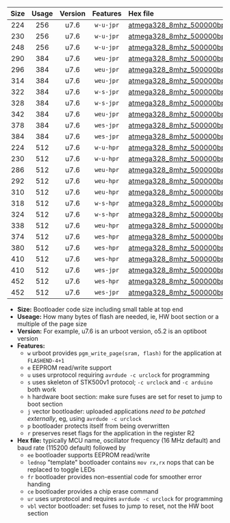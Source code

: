 |Size|Usage|Version|Features|Hex file|
|:-:|:-:|:-:|:-:|:--|
|224|256|u7.6|`w-u-jpr`|[atmega328_8mhz_500000bps_ur_vbl.hex](https://raw.githubusercontent.com/stefanrueger/urboot/main/atmega328_8mhz_500000bps_ur_vbl.hex)|
|230|256|u7.6|`w-u-jpr`|[atmega328_8mhz_500000bps_lednop_ur_vbl.hex](https://raw.githubusercontent.com/stefanrueger/urboot/main/atmega328_8mhz_500000bps_lednop_ur_vbl.hex)|
|248|256|u7.6|`w-u-jpr`|[atmega328_8mhz_500000bps_lednop_fr_ur_vbl.hex](https://raw.githubusercontent.com/stefanrueger/urboot/main/atmega328_8mhz_500000bps_lednop_fr_ur_vbl.hex)|
|290|384|u7.6|`weu-jpr`|[atmega328_8mhz_500000bps_ee_ur_vbl.hex](https://raw.githubusercontent.com/stefanrueger/urboot/main/atmega328_8mhz_500000bps_ee_ur_vbl.hex)|
|296|384|u7.6|`weu-jpr`|[atmega328_8mhz_500000bps_ee_lednop_ur_vbl.hex](https://raw.githubusercontent.com/stefanrueger/urboot/main/atmega328_8mhz_500000bps_ee_lednop_ur_vbl.hex)|
|314|384|u7.6|`weu-jpr`|[atmega328_8mhz_500000bps_ee_lednop_fr_ur_vbl.hex](https://raw.githubusercontent.com/stefanrueger/urboot/main/atmega328_8mhz_500000bps_ee_lednop_fr_ur_vbl.hex)|
|322|384|u7.6|`w-s-jpr`|[atmega328_8mhz_500000bps_vbl.hex](https://raw.githubusercontent.com/stefanrueger/urboot/main/atmega328_8mhz_500000bps_vbl.hex)|
|328|384|u7.6|`w-s-jpr`|[atmega328_8mhz_500000bps_lednop_vbl.hex](https://raw.githubusercontent.com/stefanrueger/urboot/main/atmega328_8mhz_500000bps_lednop_vbl.hex)|
|342|384|u7.6|`weu-jpr`|[atmega328_8mhz_500000bps_ee_lednop_fr_ce_ur_vbl.hex](https://raw.githubusercontent.com/stefanrueger/urboot/main/atmega328_8mhz_500000bps_ee_lednop_fr_ce_ur_vbl.hex)|
|378|384|u7.6|`wes-jpr`|[atmega328_8mhz_500000bps_ee_vbl.hex](https://raw.githubusercontent.com/stefanrueger/urboot/main/atmega328_8mhz_500000bps_ee_vbl.hex)|
|384|384|u7.6|`wes-jpr`|[atmega328_8mhz_500000bps_ee_lednop_vbl.hex](https://raw.githubusercontent.com/stefanrueger/urboot/main/atmega328_8mhz_500000bps_ee_lednop_vbl.hex)|
|224|512|u7.6|`w-u-hpr`|[atmega328_8mhz_500000bps_ur.hex](https://raw.githubusercontent.com/stefanrueger/urboot/main/atmega328_8mhz_500000bps_ur.hex)|
|230|512|u7.6|`w-u-hpr`|[atmega328_8mhz_500000bps_lednop_ur.hex](https://raw.githubusercontent.com/stefanrueger/urboot/main/atmega328_8mhz_500000bps_lednop_ur.hex)|
|286|512|u7.6|`weu-hpr`|[atmega328_8mhz_500000bps_ee_ur.hex](https://raw.githubusercontent.com/stefanrueger/urboot/main/atmega328_8mhz_500000bps_ee_ur.hex)|
|292|512|u7.6|`weu-hpr`|[atmega328_8mhz_500000bps_ee_lednop_ur.hex](https://raw.githubusercontent.com/stefanrueger/urboot/main/atmega328_8mhz_500000bps_ee_lednop_ur.hex)|
|310|512|u7.6|`weu-hpr`|[atmega328_8mhz_500000bps_ee_lednop_fr_ur.hex](https://raw.githubusercontent.com/stefanrueger/urboot/main/atmega328_8mhz_500000bps_ee_lednop_fr_ur.hex)|
|318|512|u7.6|`w-s-hpr`|[atmega328_8mhz_500000bps.hex](https://raw.githubusercontent.com/stefanrueger/urboot/main/atmega328_8mhz_500000bps.hex)|
|324|512|u7.6|`w-s-hpr`|[atmega328_8mhz_500000bps_lednop.hex](https://raw.githubusercontent.com/stefanrueger/urboot/main/atmega328_8mhz_500000bps_lednop.hex)|
|338|512|u7.6|`weu-hpr`|[atmega328_8mhz_500000bps_ee_lednop_fr_ce_ur.hex](https://raw.githubusercontent.com/stefanrueger/urboot/main/atmega328_8mhz_500000bps_ee_lednop_fr_ce_ur.hex)|
|374|512|u7.6|`wes-hpr`|[atmega328_8mhz_500000bps_ee.hex](https://raw.githubusercontent.com/stefanrueger/urboot/main/atmega328_8mhz_500000bps_ee.hex)|
|380|512|u7.6|`wes-hpr`|[atmega328_8mhz_500000bps_ee_lednop.hex](https://raw.githubusercontent.com/stefanrueger/urboot/main/atmega328_8mhz_500000bps_ee_lednop.hex)|
|410|512|u7.6|`wes-hpr`|[atmega328_8mhz_500000bps_ee_lednop_fr.hex](https://raw.githubusercontent.com/stefanrueger/urboot/main/atmega328_8mhz_500000bps_ee_lednop_fr.hex)|
|410|512|u7.6|`wes-jpr`|[atmega328_8mhz_500000bps_ee_lednop_fr_vbl.hex](https://raw.githubusercontent.com/stefanrueger/urboot/main/atmega328_8mhz_500000bps_ee_lednop_fr_vbl.hex)|
|452|512|u7.6|`wes-hpr`|[atmega328_8mhz_500000bps_ee_lednop_fr_ce.hex](https://raw.githubusercontent.com/stefanrueger/urboot/main/atmega328_8mhz_500000bps_ee_lednop_fr_ce.hex)|
|452|512|u7.6|`wes-jpr`|[atmega328_8mhz_500000bps_ee_lednop_fr_ce_vbl.hex](https://raw.githubusercontent.com/stefanrueger/urboot/main/atmega328_8mhz_500000bps_ee_lednop_fr_ce_vbl.hex)|

- **Size:** Bootloader code size including small table at top end
- **Useage:** How many bytes of flash are needed, ie, HW boot section or a multiple of the page size
- **Version:** For example, u7.6 is an urboot version, o5.2 is an optiboot version
- **Features:**
  + `w` urboot provides `pgm_write_page(sram, flash)` for the application at `FLASHEND-4+1`
  + `e` EEPROM read/write support
  + `u` uses urprotocol requiring `avrdude -c urclock` for programming
  + `s` uses skeleton of STK500v1 protocol; `-c urclock` and `-c arduino` both work
  + `h` hardware boot section: make sure fuses are set for reset to jump to boot section
  + `j` vector bootloader: uploaded applications *need to be patched externally*, eg, using `avrdude -c urclock`
  + `p` bootloader protects itself from being overwritten
  + `r` preserves reset flags for the application in the register R2
- **Hex file:** typically MCU name, oscillator frequency (16 MHz default) and baud rate (115200 default) followed by
  + `ee` bootloader supports EEPROM read/write
  + `lednop` "template" bootloader contains `mov rx,rx` nops that can be replaced to toggle LEDs
  + `fr` bootloader provides non-essential code for smoother error handing
  + `ce` bootloader provides a chip erase command
  + `ur` uses urprotocol and requires `avrdude -c urclock` for programming
  + `vbl` vector bootloader: set fuses to jump to reset, not the HW boot section
